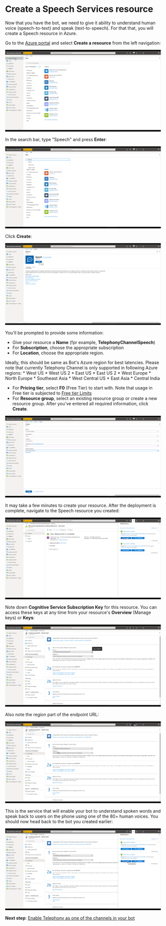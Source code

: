 # Create a Speech Services resource

Now that you have the bot, we need to give it ability to understand human voice (speech-to-text) and speak (text-to-speech). For that that, you will create a Speech resource in Azure.

Go to the [Azure portal](https://portal.azure.com) and select **Create a resource** from the left navigation:

![](images/create-a-bot/c006-create-new-resource-again.png)

In the search bar, type "Speech" and press **Enter**:

![](images/create-a-bot/c007-enter-speech.png)

Click **Create**:

![](images/create-a-bot/c008-click-create-speech.png)

You'll be prompted to provide some information:
   * Give your resource a **Name** (fpr example, **TelephonyChannelSpeech**)
   * For **Subscription**, choose the appropriate subscription
   * For **Location**, choose the appropriate region.
   
Ideally, this should be same as Bot's Azure region for best latencies. Please note that currently Telephony Channel is only supported in following Azure regions:
        * West US
        * West US 2
        * East US
        * East US 2
        * West Europe
        * North Europe
        * Southeast Asia
        * West Central US
        * East Asia
        * Central India
   * For **Pricing tier**, select **F0** (Free Tier) to start with. Note that usage in Free tier is subjected to [Free tier Limits](https://azure.microsoft.com/en-us/pricing/details/cognitive-services/speech-services/)
   * For **Resource group**, select an existing resource group or create a new resource group.
After you've entered all required information, click **Create**. 

![](images/create-a-bot/c009-fill-out-speech-settings.png)

It may take a few minutes to create your resource. After the deployment is complete, navigate to the Speech resource you created:

![](images/create-a-bot/c011-go-to-speech-services.png)

Note down **Cognitive Service Subscription Key** for this resource. You can access these keys at any time from your resource's **Overview** (Manage keys) or **Keys**:

![](images/create-a-bot/c012-copy-key.png)

Also note the region part of the endpoint URL:

![](images/create-a-bot/c013-note-the-region.png)

This is the service that will enable your bot to understand spoken words and speak back to users on the phone using one of the 80+ human voices.  You should now head back to the bot you created earlier:

![](images/create-a-bot/c014-go-to-the-bot.png)

**Next step**:  [Enable Telephony as one of the channels in your bot](EnableTelephony.md)
